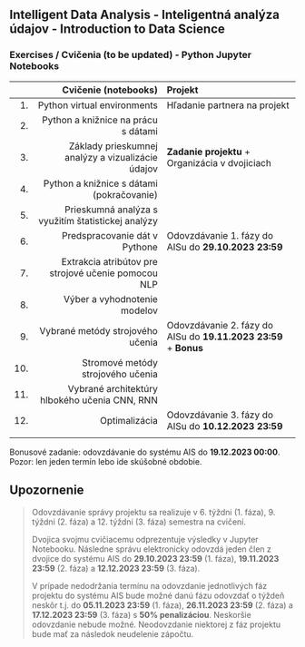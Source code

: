## Intelligent Data Analysis - Inteligentná analýza údajov - Introduction to Data Science 
### Exercises / Cvičenia (to be updated) - Python Jupyter Notebooks

|     | Cvičenie (notebooks)                                 | Projekt                                      |
| ---:| ---------------------------------------------------: | :--------------------------------------------|
| 1.  | Python virtual environments                          | Hľadanie partnera na projekt                 |
| 2.  | Python a knižnice na prácu s dátami                  |                                              |
| 3.  | Základy prieskumnej analýzy a vizualizácie údajov    | **Zadanie projektu** + Organizácia v dvojiciach |
| 4.  | Python a knižnice s dátami (pokračovanie)            |                                              |
| 5.  | Prieskumná analýza s využitím štatistickej analýzy   |                                              |
| 6.  | Predspracovanie dát v Pythone                        | Odovzdávanie 1. fázy do AISu do **29.10.2023 23:59**  |
| 7.  | Extrakcia atribútov pre strojové učenie pomocou NLP  |                                              |
| 8.  | Výber a vyhodnotenie modelov                         |                                              |
| 9.  | Vybrané metódy strojového učenia                     | Odovzdávanie 2. fázy do AISu do **19.11.2023 23:59**  + **Bonus**|
| 10. | Stromové metódy strojového učenia                    |                                              |
| 11. | Vybrané architektúry hlbokého učenia CNN, RNN        |                                              |
| 12. | Optimalizácia                                        | Odovzdávanie 3. fázy do AISu do **10.12.2023 23:59**  |
|     |                                                      |                                              |

Bonusové zadanie: odovzdávanie do systému AIS do **19.12.2023 00:00**. Pozor: len jeden termín lebo ide skúšobné obdobie.

## Upozornenie

> Odovzdávanie správy projektu sa realizuje v 6. týždni (1. fáza), 9. týždni (2. fáza) a 12. týždni (3. fáza) semestra na cvičení. 
> 
> Dvojica svojmu cvičiacemu odprezentuje výsledky v Jupyter Notebooku. Následne správu elektronicky odovzdá jeden člen z dvojice do systému AIS do **29.10.2023 23:59** (1. fáza), **19.11.2023 23:59** (2. fáza) a **12.12.2023 23:59** (3. fáza).
> 
> V prípade nedodržania termínu na odovzdanie jednotlivých fáz projektu do systému AIS bude možné danú fázu odovzdať o týždeň neskôr t.j. do **05.11.2023 23:59** (1. fáza), **26.11.2023 23:59** (2. fáza) a **17.12.2023 23:59** (3. fáza) s **50% penalizáciou**. 
> Neskoršie odovzdanie nebude možné. Neodovzdanie niektorej z fáz projektu bude mať za následok neudelenie zápočtu.
